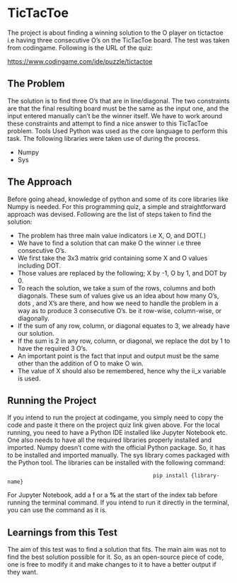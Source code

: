 # TicTacToe 
The project is about finding a winning solution to the O player on tictactoe i.e having three consecutive O’s on the TicTacToe board. The test was taken from codingame. Following is the URL of the quiz:

https://www.codingame.com/ide/puzzle/tictactoe

## The Problem
The solution is to find three O’s that are in line/diagonal. The two constraints are that the final resulting board must be the same as the input one, and the input entered manually can’t be the winner itself. We have to work around these constraints and attempt to find a nice answer to this TicTacToe problem. 
Tools Used
Python was used as the core language to perform this task. The following libraries were taken use of during the process.
- Numpy
-	Sys

## The Approach
Before going ahead, knowledge of python and some of its core libraries like Numpy is needed. For this programming quiz, a simple and straightforward approach was devised. Following are the list of steps taken to find the solution:
-	The problem has three main value indicators i.e X, O, and DOT(.)
-	We have to find a solution that can make O the winner i.e three consecutive O’s.
- We first take the 3x3 matrix grid containing some X and O values including DOT.
-	Those values are replaced by the following; X by -1, O by 1, and DOT by 0.
-	To reach the solution, we take a sum of the rows, columns and both diagonals. These sum of values give us an idea about how many O’s, dots , and X’s are there, and how we need to handle the problem in a way as to produce 3 consecutive O’s. be it row-wise, column-wise, or diagonally.
-	 If the sum of any row, column, or diagonal equates to 3, we already have our solution.
-	If the sum is 2 in any row, column, or diagonal, we replace the dot by 1 to have the required 3 O’s.
-	An important point is the fact that input and output must be the same other than the addition of O to make O win.
-	The value of X should also be remembered, hence why the ii_x variable is used.


## Running the Project
If you intend to run the project at codingame, you simply need to copy the code and paste it there on the project quiz link given above. For the local running, you need to have a Python IDE installed like Jupyter Notebook etc.
One also needs to have all the required libraries properly installed and imported. Numpy doesn’t come with the official Python package. So, it has to be installed and imported manually. The sys library comes packaged with the Python tool. The libraries can be installed with the following command:

                                                  pip install {library-name}
                                                 
For Jupyter Notebook, add a **!** or a **%** at the start of the index tab before running the terminal command. If you intend to run it directly in the terminal, you can use the command as it is.

## Learnings from this Test
The aim of this test was to find a solution that fits. The main aim was not to find the best solution possible for it. So, as an open-source piece of code, one is free to modify it and make changes to it to have a better output if they want.
